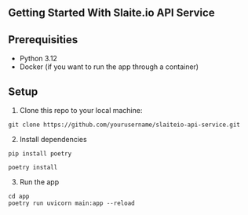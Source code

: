 ## Getting Started With Slaite.io API Service

## Prerequisities

- Python 3.12
- Docker (if you want to run the app through a container)

## Setup

1. Clone this repo to your local machine:
```
git clone https://github.com/yourusername/slaiteio-api-service.git
```

2. Install dependencies
```
pip install poetry
```
```
poetry install
```

3. Run the app
```
cd app
poetry run uvicorn main:app --reload
```

